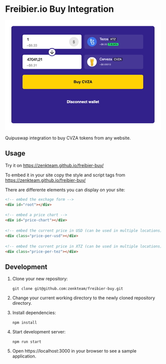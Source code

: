 # Freibier.io Buy Integration

![Screenshot](https://raw.githubusercontent.com/zenkteam/freibier-buy/master/docu/screenshot.png)

Quipuswap integration to buy CVZA tokens from any website.

## Usage

Try it on https://zenkteam.github.io/freibier-buy/

To embed it in your site copy the style and script tags from https://zenkteam.github.io/freibier-buy/

There are differente elements you can display on your site:

```html
<!-- embed the exchage form -->
<div id="root"></div>

<!-- embed a price chart -->
<div id="price-chart"></div>

<!-- embed the current price in USD (can be used in multiple locations) -->
<div class="price-per-usd"></div>

<!-- embed the current price in XTZ (can be used in multiple locations) -->
<div class="price-per-tez"></div>
```


## Development

1. Clone your new repository:

   `git clone git@github.com:zenkteam/freibier-buy.git`

2. Change your current working directory to the newly cloned repository directory.
3. Install dependencies:

   `npm install`

4. Start development server:

   `npm run start`

5. Open https://localhost:3000 in your browser to see a sample application.

